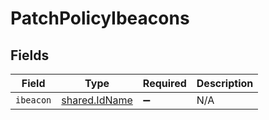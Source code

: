 # PatchPolicyIbeacons


## Fields

| Field                                          | Type                                           | Required                                       | Description                                    |
| ---------------------------------------------- | ---------------------------------------------- | ---------------------------------------------- | ---------------------------------------------- |
| `ibeacon`                                      | [shared.IdName](../../models/shared/idname.md) | :heavy_minus_sign:                             | N/A                                            |
